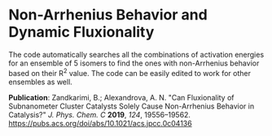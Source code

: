 # Non-Arrhenius Behavior and Dynamic Fluxionality

The code automatically searches all the combinations of activation energies for an ensemble of 5 isomers to find the ones 
with non-Arrhenius behavior based on their R<sup>2</sup> value. The code can be easily edited to work for other ensembles as well. 

**Publication**: Zandkarimi, B.; Alexandrova, A. N. "Can Fluxionality of Subnanometer Cluster Catalysts Solely Cause Non-Arrhenius Behavior in Catalysis?" *J. Phys. Chem. C* **2019**, *124*, 19556–19562. https://pubs.acs.org/doi/abs/10.1021/acs.jpcc.0c04136



